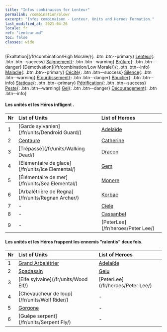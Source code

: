 ```yaml
---
title: "Infos combinaison for Lenteur"
permalink: /combination/Slow/
excerpt: "Infos combinaison - Lenteur. Units and Heroes Formation."
last_modified_at: 2021-04-26
locale: fr
ref: "Lenteur.md"
toc: false
classes: wide
---
```


  [Exaltation](/fr/combination/High Morale/){: .btn .btn--primary} [Lenteur](/fr/combination/Slow/){: .btn .btn--success} [Saignement](/fr/combination/Bleeding/){: .btn .btn--warning} [Brûlure](/fr/combination/Burning/){: .btn .btn--danger} [Démotivation](/fr/combination/Low Morale/){: .btn .btn--info} [Maladie](/fr/combination/Disease/){: .btn .btn--primary} [Cécité](/fr/combination/Blind/){: .btn .btn--success} [Silence](/fr/combination/Silence/){: .btn .btn--warning} [Étourdissement](/fr/combination/Stun/){: .btn .btn--danger} [Bouclier](/fr/combination/Shield/){: .btn .btn--info} [Statique](/fr/combination/Static/){: .btn .btn--primary} [Pétrification](/fr/combination/Petrify/){: .btn .btn--success} [Peste](/fr/combination/Plague/){: .btn .btn--warning} [Gel](/fr/combination/Freeze/){: .btn .btn--danger} [Découragement](/fr/combination/Deterrence/){: .btn .btn--info} 


#### Les unités et les Héros infligent <Lenteur>.

  | Nr |  List of Units  | List of Heroes | 
  |:---|:----------------|:---------------| 
  | 1 | [Garde sylvanien](/fr/units/Dendroid Guard/) | [Adelaïde](/fr/heroes/Adelaide/) |
  | 2 | [Centaure](/fr/units/Centaur/) | [Catherine](/fr/heroes/Catherine/) |
  | 3 | [Trépassé](/fr/units/Walking Dead/) | [Dracon](/fr/heroes/Dracon/) |
  | 4 | [Élémentaire de glace](/fr/units/Ice Elemental/) | [Gem](/fr/heroes/Gem/) |
  | 5 | [Élémentaire de mer](/fr/units/Sea Elemental/) | [Monere](/fr/heroes/Monere/) |
  | 6 | [Arbalétrière de Regna](/fr/units/Regnan Archer/) | [Korbac](/fr/heroes/Korbac/) |
  | 7 | - | [Ciele](/fr/heroes/Ciele/) |
  | 8 | - | [Cassanbel](/fr/heroes/Cassanbel/) |
  | 9 | - | [PeterLee](/fr/heroes/Peter Lee/) |


#### Les unités et les Héros frappent les ennemis \"ralentis\" deux fois.

  | Nr |  List of Units  | List of Heroes | 
  |:---|:----------------|:---------------| 
  | 1 | [Grand Arbalétrier](/fr/units/Marksman/) | [Adelaïde](/fr/heroes/Adelaide/) |
  | 2 | [Spadassin](/fr/units/Swordsman/) | [Gelu](/fr/heroes/Gelu/) |
  | 3 | [Elfe sylvaine](/fr/units/Wood Elf/) | [PeterLee](/fr/heroes/Peter Lee/) |
  | 4 | [Chevaucheur de loup](/fr/units/Wolf Rider/) | - |
  | 5 | [Gorgone](/fr/units/Gorgon/) | - |
  | 6 | [Guêpe serpent](/fr/units/Serpent Fly/) | - |

